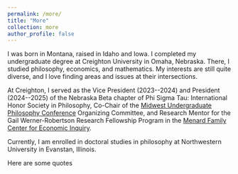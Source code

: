 ```yaml
---
permalink: /more/
title: "More"
collection: more
author_profile: false
---
```


I was born in Montana, raised in Idaho and Iowa. I completed my undergraduate degree at Creighton University in Omaha, Nebraska. There, I studied philosophy, economics, and mathematics. My interests are still quite diverse, and I love finding areas and issues at their intersections.

At Creighton, I served as the Vice President (2023--2024) and President (2024--2025) of the Nebraska Beta chapter of Phi Sigma Tau: International Honor Society in Philosophy, Co-Chair of the [Midwest Undergraduate Philosophy Conference](https://sites.google.com/view/midwest-undergrad-philosophy/home) Organizing Committee, and Research Mentor for the Gail Werner-Robertson Research Fellowship Program in the [Menard Family Center for Economic Inquiry](https://www.creighton.edu/menard-center-for-economic-inquiry).

Currently, I am enrolled in doctoral studies in philosophy at Northwestern University in Evanstan, Illinois.

Here are some quotes

<!-- Previous research experience
===

Within the past few years, I have been able to assist or work under several professors in their research. In 2023-24, I assisted Professor Anne Ozar on her sabbatical project "Why Trust? Decline in Trust and Dangers to Democracy". This resulted in the presentation of an essay called "Epistemic Unbelonging: Civic Trust in a Post-Truth Democracy" at the 41st International Social Philosophy Conference.

From May 2022 to December 2022, I was a Gail Werner-Robertson Research Fellow with the Menard Family Center for Economic Inquiry supervised by Professor Michael D. Thomas. My project was titled "Shared Mental Models in the Context of State-Religion" and explored the epistemic impacts of allowing religious governance to occur via national government mechanisms. This resulted in the publication of "Epistemic Vulnerability and Tolerance in Society" in *The Philosophy, Politics, and Economics Review*.

And, finally, during the spring semesters of 2022 and 2023, I participated in Professor Kevin M. Graham's Slave Narrative Research Group. In 2022, the group co-authored an essay "Black Trust and White Allies: Insights from Slave Narratives" which was presented by Prof. Graham at 39th International Social Philosophy Conference and published in *Social Philosophy Today*. In 2023, the group co-authored an essay "Resistance to Oppresion in Slave Narratives" which was presented at 40st International Social Philosophy Conference. -->

<!-- More!
=== -->

<!-- In my free time, I enjoy reading literary fiction, watching TV sitcoms, traveling, trying new food, and completing computer programming challenges on [Project Euler](https://projecteuler.net/profile/tinygenius.png). -->